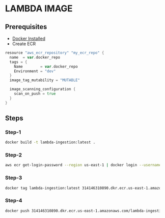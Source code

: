 # LAMBDA IMAGE
## Prerequisites
* [Docker Installed](https://www.docker.com/get-started/)
* Create ECR
```go
resource "aws_ecr_repository" "my_ecr_repo" {
  name  = var.docker_repo
  tags = {
    Name        = var.docker_repo
    Environment = "dev"
  }
  image_tag_mutability = "MUTABLE"

  image_scanning_configuration {
    scan_on_push = true
  }
}
```

## Steps

### Step-1
```bash
docker build -t lambda-ingestion:latest .
```

### Step-2
```bash
aws ecr get-login-password --region us-east-1 | docker login --username AWS --password-stdin 314146310890.dkr.ecr.us-east-1.amazonaws.com
```

### Step-3
```bash
docker tag lambda-ingestion:latest 314146310890.dkr.ecr.us-east-1.amazonaws.com/lambda-ingestion:latest
```

### Step-4
```bash
docker push 314146310890.dkr.ecr.us-east-1.amazonaws.com/lambda-ingestion:latest
```